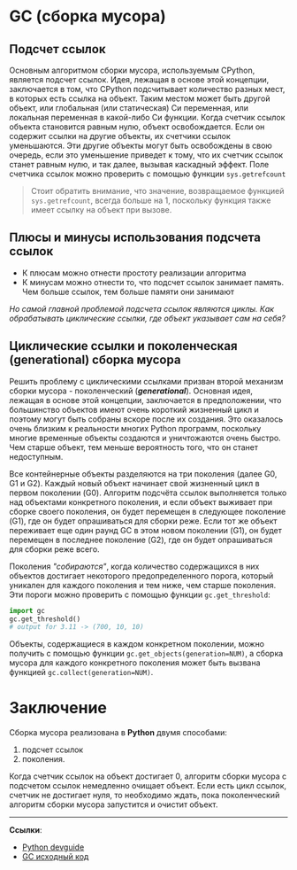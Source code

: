 # GC (сборка мусора)

## Подсчет ссылок

Основным алгоритмом сборки мусора, используемым CPython, является подсчет ссылок. Идея, лежащая в основе этой концепции, заключается в том, что CPython подсчитывает количество разных мест, в которых есть ссылка на объект. Таким местом может быть другой объект, или глобальная (или статическая) Си переменная, или локальная переменная в какой-либо Си функции. Когда счетчик ссылок объекта становится равным нулю, объект освобождается. Если он содержит ссылки на другие объекты, их счетчики ссылок уменьшаются. Эти другие объекты могут быть освобождены в свою очередь, если это уменьшение приведет к тому, что их счетчик ссылок станет равным нулю, и так далее, вызывая каскадный эффект. Поле счетчика ссылок можно проверить с помощью функции `sys.getrefcount`
> Стоит обратить внимание, что значение, возвращаемое функцией `sys.getrefcount`, всегда больше на 1, поскольку функция также имеет ссылку на объект при вызове.

## Плюсы и минусы использования подсчета ссылок

- К плюсам можно отнести простоту реализации алгоритма
- К минусам можно отнести то, что подсчет ссылок занимает память. Чем больше ссылок, тем больше памяти они занимают

*Но самой главной проблемой подсчета ссылок являются циклы. Как обрабатывать циклические ссылки, где объект указывает сам на себя?*

## Циклические ссылки и поколенческая (generational) сборка мусора 

Решить проблему с циклическими ссылками призван второй механизм сборки мусора - поколенческий (***generational***). Основная идея, лежащая в основе этой концепции, заключается в предположении, что большинство объектов имеют очень короткий жизненный цикл и поэтому могут быть собраны вскоре после их создания. Это оказалось очень близким к реальности многих Python программ, поскольку многие временные объекты создаются и уничтожаются очень быстро. Чем старше объект, тем меньше вероятность того, что он станет недоступным.

Все контейнерные объекты разделяются на три поколения (далее G0, G1 и G2). Каждый новый объект начинает свой жизненный цикл в первом поколении (G0). Алгоритм подсчёта ссылок выполняется только над объектами конкретного поколения, и если объект выживает при сборке своего поколения, он будет перемещен в следующее поколение (G1), где он будет опрашиваться для сборки реже. Если тот же объект переживает еще один раунд GC в этом новом поколении (G1), он будет перемещен в последнее поколение (G2), где он будет опрашиваться для сборки реже всего.

Поколения *"собираются"*, когда количество содержащихся в них объектов достигает некоторого предопределенного порога, который уникален для каждого поколения и тем ниже, чем старше поколения. Эти пороги можно проверить с помощью функции `gc.get_threshold`:
```python
import gc
gc.get_threshold()
# output for 3.11 -> (700, 10, 10)
```

Объекты, содержащиеся в каждом конкретном поколении, можно получить с помощью функции `gc.get_objects(generation=NUM)`, а сборка мусора для каждого конкретного поколения может быть вызвана функцией `gc.collect(generation=NUM)`.

# Заключение

Сборка мусора реализована в **Python** двумя способами:
1. подсчет ссылок 
2. поколения. 

Когда счетчик ссылок на объект достигает 0, алгоритм сборки мусора с подсчетом ссылок немедленно очищает объект. Если есть цикл ссылок, счетчик не достигает нуля, то необходимо ждать, пока поколенческий алгоритм сборки мусора запустится и очистит объект.

----

**Ссылки**:

- [Python devguide](https://devguide.python.org/internals/garbage-collector/index.html)
- [GC исходный код](https://github.com/python/cpython/blob/3.10/Include/internal/pycore_gc.h)
